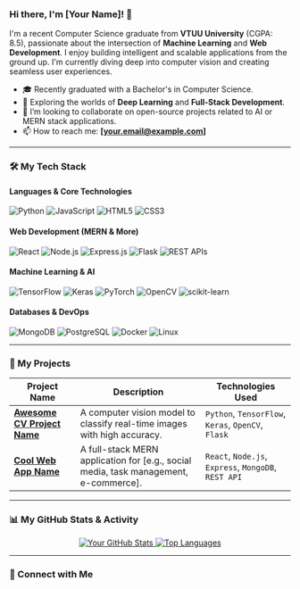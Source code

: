 ### Hi there, I'm [Your Name]! 👋

I'm a recent Computer Science graduate from **VTUU University** (CGPA: 8.5), passionate about the intersection of **Machine Learning** and **Web Development**. I enjoy building intelligent and scalable applications from the ground up. I'm currently diving deep into computer vision and creating seamless user experiences.

* 🎓 Recently graduated with a Bachelor's in Computer Science.
* 🔭 Exploring the worlds of **Deep Learning** and **Full-Stack Development**.
* 🌱 I’m looking to collaborate on open-source projects related to AI or MERN stack applications.
* 📫 How to reach me: **[your.email@example.com]**

---

### 🛠️ My Tech Stack

#### Languages & Core Technologies
![Python](https://img.shields.io/badge/Python-3776AB?style=for-the-badge&logo=python&logoColor=white)
![JavaScript](https://img.shields.io/badge/JavaScript-F7DF1E?style=for-the-badge&logo=javascript&logoColor=black)
![HTML5](https://img.shields.io/badge/HTML5-E34F26?style=for-the-badge&logo=html5&logoColor=white)
![CSS3](https://img.shields.io/badge/CSS3-1572B6?style=for-the-badge&logo=css3&logoColor=white)

#### Web Development (MERN & More)
![React](https://img.shields.io/badge/React-20232A?style=for-the-badge&logo=react&logoColor=61DAFB)
![Node.js](https://img.shields.io/badge/Node.js-339933?style=for-the-badge&logo=nodedotjs&logoColor=white)
![Express.js](https://img.shields.io/badge/Express.js-000000?style=for-the-badge&logo=express&logoColor=white)
![Flask](https://img.shields.io/badge/Flask-000000?style=for-the-badge&logo=flask&logoColor=white)
![REST APIs](https://img.shields.io/badge/REST_APIs-0277BD?style=for-the-badge&logo=api&logoColor=white)

#### Machine Learning & AI
![TensorFlow](https://img.shields.io/badge/TensorFlow-FF6F00?style=for-the-badge&logo=tensorflow&logoColor=white)
![Keras](https://img.shields.io/badge/Keras-D00000?style=for-the-badge&logo=keras&logoColor=white)
![PyTorch](https://img.shields.io/badge/PyTorch-EE4C2C?style=for-the-badge&logo=pytorch&logoColor=white)
![OpenCV](https://img.shields.io/badge/OpenCV-5C3EE8?style=for-the-badge&logo=opencv&logoColor=white)
![scikit-learn](https://img.shields.io/badge/scikit--learn-%23F7931E?style=for-the-badge&logo=scikit-learn&logoColor=white)

#### Databases & DevOps
![MongoDB](https://img.shields.io/badge/MongoDB-4EA94B?style=for-the-badge&logo=mongodb&logoColor=white)
![PostgreSQL](https://img.shields.io/badge/PostgreSQL-316192?style=for-the-badge&logo=postgresql&logoColor=white)
![Docker](https://img.shields.io/badge/Docker-2496ED?style=for-the-badge&logo=docker&logoColor=white)
![Linux](https://img.shields.io/badge/Linux-FCC624?style=for-the-badge&logo=linux&logoColor=black)

---

### 🚀 My Projects

| Project Name                                                              | Description                                                                                 | Technologies Used                                                                                             |
| ------------------------------------------------------------------------- | ------------------------------------------------------------------------------------------- | ------------------------------------------------------------------------------------------------------------- |
| **[Awesome CV Project Name](https://github.com/your-username/repo-link-1)** | A computer vision model to classify real-time images with high accuracy.                    | `Python`, `TensorFlow`, `Keras`, `OpenCV`, `Flask`                                                            |
| **[Cool Web App Name](https://github.com/your-username/repo-link-2)** | A full-stack MERN application for [e.g., social media, task management, e-commerce].          | `React`, `Node.js`, `Express`, `MongoDB`, `REST API`                                                          |

---

### 📊 My GitHub Stats & Activity

<p align="center">
  <a href="https://github.com/your-username">
    <img src="https://github-readme-stats.vercel.app/api?username=your-username&show_icons=true&theme=tokyonight&count_private=true" alt="Your GitHub Stats" />
    <img src="https://github-readme-stats.vercel.app/api/top-langs/?username=your-username&layout=compact&theme=tokyonight" alt="Top Languages" />
  </a>
</p>

---

### 🔗 Connect with Me

<p align="left">
<a href="https://linkedin.com/in/your-linkedin-profile" target="blank"><img align="center" src="
